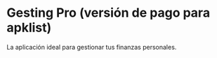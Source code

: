 # Gesting Pro (versión de pago para apklist)

La aplicación ideal para gestionar tus finanzas personales.
